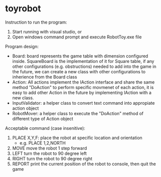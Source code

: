 # toyrobot
Instruction to run the program:
1) Start running with visual studio, or
2) Open windows command prompt and execute RobotToy.exe file

Program design:
- Board: board represents the game table with dimension configured inside. SquareBoard is the implementation of it for Square table, if any other configurations (e.g. obstructions) needed to add into the game in the future, we can create a new class with other configurations to inherience from the Board class
- Action: All actions implement the IAction interface and share the same method "DoAction" to perform specific movmenet of each action, it is easy to add other Action in the future by implementing IAction with a new class.
- InputValidator: a helper class to convert text command into appropiate action object
- RobotMover: a helper class to execute the "DoAction" method of different type of Action object

Acceptable command (case insenitive):
1) PLACE X,Y,F: 
	place the robot at specific location and orientation
	- e.g. PLACE 1,2,NORTH
2) MOVE
	move the robot 1 step forward
3) LEFT
	turn the robot to 90 degree left
4) RIGHT
	turn the robot to 90 degree right
5) REPORT
	print the current position of the robot to console, then quit the game
